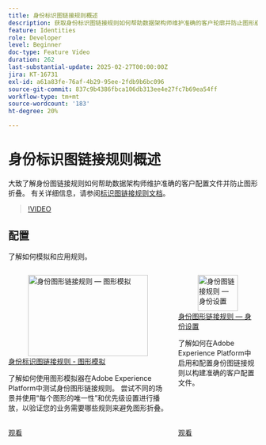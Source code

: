 ```yaml
---
title: 身份标识图链接规则概述
description: 获取身份标识图链接规则如何帮助数据架构师维护准确的客户轮廓并防止图形崩溃的概述。
feature: Identities
role: Developer
level: Beginner
doc-type: Feature Video
duration: 262
last-substantial-update: 2025-02-27T00:00:00Z
jira: KT-16731
exl-id: a61a83fe-76af-4b29-95ee-2fdb9b6bc096
source-git-commit: 837c9b4386fbca106db313ee4e27fc7b69ea54ff
workflow-type: tm+mt
source-wordcount: '183'
ht-degree: 20%

---
```


# 身份标识图链接规则概述

大致了解身份图链接规则如何帮助数据架构师维护准确的客户配置文件并防止图形折叠。 有关详细信息，请参阅[标识图链接规则文档](https://experienceleague.adobe.com/en/docs/experience-platform/identity/features/identity-graph-linking-rules/overview)。

>[!VIDEO](https://video.tv.adobe.com/v/3448250/?learn=on&enablevpops)

## 配置

了解如何模拟和应用规则。

<!-- CARDS
* graph-simulation.md
* identity-settings.md
-->
<!-- START CARDS HTML - DO NOT MODIFY BY HAND -->
<div class="columns">
    <div class="column is-half-tablet is-half-desktop is-one-third-widescreen" aria-label="Identity graph linking rules - Graph Simulation">
        <div class="card" style="height: 100%; display: flex; flex-direction: column; height: 100%;">
            <div class="card-image">
                <figure class="image x-is-16by9">
                    <a href="graph-simulation.md" title="身份图形链接规则 — 图形模拟" target="_blank" rel="referrer">
                        <img class="is-bordered-r-small" src="https://video.tv.adobe.com/v/3444032/?format=jpeg&nocache=1747355376342" alt="身份图形链接规则 — 图形模拟"
                             style="width: 100%; aspect-ratio: 16 / 9; object-fit: cover; overflow: hidden; display: block; margin: auto;">
                    </a>
                </figure>
            </div>
            <div class="card-content is-padded-small" style="display: flex; flex-direction: column; flex-grow: 1; justify-content: space-between;">
                <div class="top-card-content">
                    <p class="headline is-size-6 has-text-weight-bold">
                        <a href="graph-simulation.md" target="_blank" rel="referrer" title="身份图形链接规则 — 图形模拟">身份标识图链接规则 - 图形模拟</a>
                    </p>
                    <p class="is-size-6">了解如何使用图形模拟器在Adobe Experience Platform中测试身份图形链接规则。 尝试不同的场景并使用“每个图形的唯一性”和优先级设置进行播放，以验证您的业务需要哪些规则来避免图形折叠。</p>
                </div>
                <a href="graph-simulation.md" target="_blank" rel="referrer" class="spectrum-Button spectrum-Button--outline spectrum-Button--primary spectrum-Button--sizeM" style="align-self: flex-start; margin-top: 1rem;">
                    <span class="spectrum-Button-label has-no-wrap has-text-weight-bold">观看</span>
                </a>
            </div>
        </div>
    </div>
    <div class="column is-half-tablet is-half-desktop is-one-third-widescreen" aria-label="Identity graph linking rules - Identity settings">
        <div class="card" style="height: 100%; display: flex; flex-direction: column; height: 100%;">
            <div class="card-image">
                <figure class="image x-is-16by9">
                    <a href="identity-settings.md" title="身份图链接规则 — 身份设置" target="_blank" rel="referrer">
                        <img class="is-bordered-r-small" src="https://video.tv.adobe.com/v/3458487/?format=jpeg&nocache=1747355376336" alt="身份图链接规则 — 身份设置"
                             style="width: 100%; aspect-ratio: 16 / 9; object-fit: cover; overflow: hidden; display: block; margin: auto;">
                    </a>
                </figure>
            </div>
            <div class="card-content is-padded-small" style="display: flex; flex-direction: column; flex-grow: 1; justify-content: space-between;">
                <div class="top-card-content">
                    <p class="headline is-size-6 has-text-weight-bold">
                        <a href="identity-settings.md" target="_blank" rel="referrer" title="身份图链接规则 — 身份设置">身份图形链接规则 — 身份设置</a>
                    </p>
                    <p class="is-size-6">了解如何在Adobe Experience Platform中启用和配置身份图链接规则以构建准确的客户配置文件。</p>
                </div>
                <a href="identity-settings.md" target="_blank" rel="referrer" class="spectrum-Button spectrum-Button--outline spectrum-Button--primary spectrum-Button--sizeM" style="align-self: flex-start; margin-top: 1rem;">
                    <span class="spectrum-Button-label has-no-wrap has-text-weight-bold">观看</span>
                </a>
            </div>
        </div>
    </div>
</div>
<!-- END CARDS HTML - DO NOT MODIFY BY HAND -->
